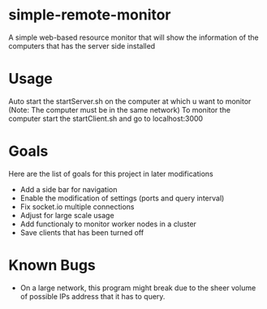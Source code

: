 # simple-remote-monitor

A simple web-based resource monitor that will show the information of the computers that has the server side installed

# Usage

Auto start the startServer.sh on the computer at which u want to monitor (Note: The computer must be in the same network)
To monitor the computer start the startClient.sh and go to localhost:3000

# Goals

Here are the list of goals for this project in later modifications

- Add a side bar for navigation
- Enable the modification of settings (ports and query interval)
- Fix socket.io multiple connections
- Adjust for large scale usage
- Add functionaly to monitor worker nodes in a cluster
- Save clients that has been turned off

# Known Bugs

- On a large network, this program might break due to the sheer volume of possible IPs address that it has to query.
